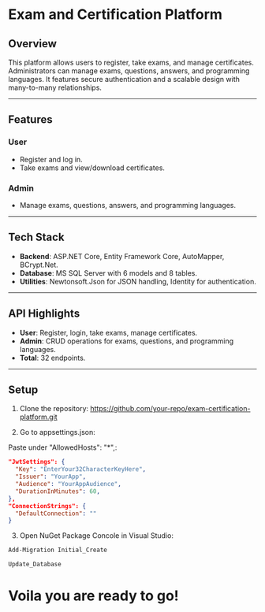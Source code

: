 # Exam and Certification Platform

## Overview

This platform allows users to register, take exams, and manage certificates. Administrators can manage exams, questions, answers, and programming languages. It features secure authentication and a scalable design with many-to-many relationships.

---

## Features

### User
- Register and log in.
- Take exams and view/download certificates.

### Admin
- Manage exams, questions, answers, and programming languages.

---

## Tech Stack

- **Backend**: ASP.NET Core, Entity Framework Core, AutoMapper, BCrypt.Net.
- **Database**: MS SQL Server with 6 models and 8 tables.
- **Utilities**: Newtonsoft.Json for JSON handling, Identity for authentication.

---

## API Highlights

- **User**: Register, login, take exams, manage certificates.
- **Admin**: CRUD operations for exams, questions, and programming languages.
- **Total**: 32 endpoints.

---

## Setup

1. Clone the repository:
https://github.com/your-repo/exam-certification-platform.git

2. Go to appsettings.json:

Paste under "AllowedHosts": "*",:
  ```json
  "JwtSettings": {
    "Key": "EnterYour32CharacterKeyHere",
    "Issuer": "YourApp",
    "Audience": "YourAppAudience",
    "DurationInMinutes": 60,
  },
  "ConnectionStrings": {
    "DefaultConnection": ""
  }
  ```

3. Open NuGet Package Concole in Visual Studio:
```bash  
Add-Migration Initial_Create
```

```bash
Update_Database
```
# Voila you are ready to go!

